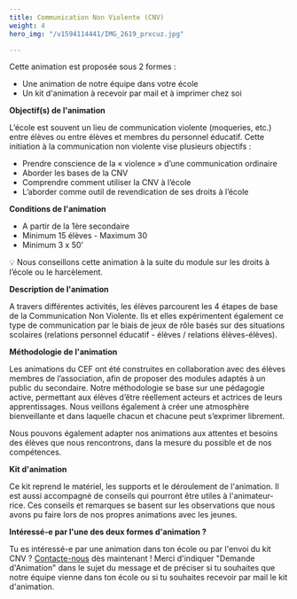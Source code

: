 ```yaml
---
title: Communication Non Violente (CNV)
weight: 4
hero_img: "/v1594114441/IMG_2619_prxcuz.jpg"

---
```

Cette animation est proposée sous 2 formes :

* Une animation de notre équipe dans votre école
* Un kit d'animation à recevoir par mail et à imprimer chez soi 

**Objectif(s) de l'animation**

L’école est souvent un lieu de communication violente (moqueries, etc.) entre élèves ou entre élèves et membres du personnel éducatif. Cette initiation à la communication non violente vise plusieurs objectifs :

* Prendre conscience de la « violence » d’une communication ordinaire
* Aborder les bases de la CNV
* Comprendre comment utiliser la CNV à l’école
* L’aborder comme outil de revendication de ses droits à l’école

**Conditions de l'animation**

* A partir de la 1ère secondaire
* Minimum 15 élèves - Maximum 30
* Minimum 3 x 50’

💡 Nous conseillons cette animation à la suite du module sur les droits à l’école ou le harcèlement.

**Description de l'animation** 

A travers différentes activités, les élèves parcourent les 4 étapes de base de la Communication Non Violente. Ils et elles expérimentent également ce type de communication par le biais de jeux de rôle basés sur des situations scolaires (relations personnel éducatif - élèves / relations élèves-élèves).

**Méthodologie de l'animation** 

Les animations du CEF ont été construites en collaboration avec des élèves membres de l’association, afin de proposer des modules adaptés à un public du secondaire. Notre méthodologie se base sur une pédagogie active, permettant aux élèves d’être réellement acteurs et actrices de leurs apprentissages. Nous veillons également à créer une atmosphère bienveillante et dans laquelle chacun et chacune peut s’exprimer librement.

Nous pouvons également adapter nos animations aux attentes et besoins des élèves que nous rencontrons, dans la mesure du possible et de nos compétences.

**Kit d'animation** 

Ce kit reprend le matériel, les supports et le déroulement de l'animation. Il est aussi accompagné de conseils qui pourront être utiles à l'animateur-rice. Ces conseils et remarques se basent sur les observations que nous avons pu faire lors de nos propres animations avec les jeunes.

**Intéressé-e par l'une des deux formes d'animation ?**

Tu es intéressé-e par une animation dans ton école ou par l'envoi du kit CNV ? [Contacte-nous](/contact) dès maintenant ! Merci d'indiquer "Demande d'Animation" dans le sujet du message et de préciser si tu souhaites que notre équipe vienne dans ton école ou si tu souhaites recevoir par mail le kit d'animation. 
